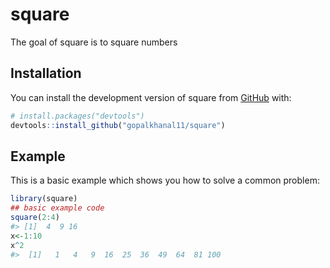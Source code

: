 
<!-- README.md is generated from README.Rmd. Please edit that file -->

# square

<!-- badges: start -->
<!-- badges: end -->

The goal of square is to square numbers

## Installation

You can install the development version of square from
[GitHub](https://github.com/) with:

``` r
# install.packages("devtools")
devtools::install_github("gopalkhanal11/square")
```

## Example

This is a basic example which shows you how to solve a common problem:

``` r
library(square)
## basic example code
square(2:4)
#> [1]  4  9 16
x<-1:10
x^2
#>  [1]   1   4   9  16  25  36  49  64  81 100
```
